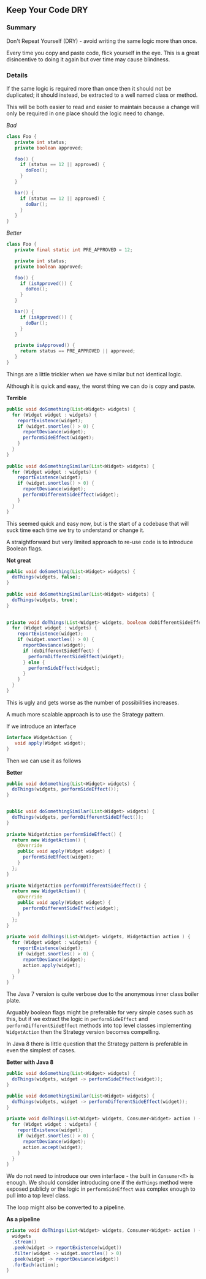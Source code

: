 ## Keep Your Code DRY

### Summary

Don't Repeat Yourself (DRY) - avoid writing the same logic more than once.

Every time you copy and paste code, flick yourself in the eye. This is a great disincentive to doing it again but over time may cause blindness.

### Details

If the same logic is required more than once then it should not be duplicated; it should instead, be extracted to a well named class or method. 

This will be both easier to read and easier to maintain because a change will only be required in one place should the logic need to change.

*Bad*

```java
class Foo {
   private int status;
   private boolean approved;

   foo() {
     if (status == 12 || approved) {
       doFoo();
     }
   }

   bar() {
     if (status == 12 || approved) {
       doBar();
     }
   }
}
```

*Better*

```java
class Foo {
   private final static int PRE_APPROVED = 12;

   private int status;
   private boolean approved;

   foo() {
     if (isApproved()) {
       doFoo();
     }
   }

   bar() {
     if (isApproved()) {
       doBar();
     }
   }

   private isApproved() {
     return status == PRE_APPROVED || approved;
   }
}
```

Things are a little trickier when we have similar but not identical logic.

Although it is quick and easy, the worst thing we can do is copy and paste.

**Terrible**
```java
public void doSomething(List<Widget> widgets) {
  for (Widget widget : widgets) {
    reportExistence(widget);
    if (widget.snortles() > 0) {
      reportDeviance(widget);
      performSideEffect(widget);
    }
  }
}
  
public void doSomethingSimilar(List<Widget> widgets) {
  for (Widget widget : widgets) {
    reportExistence(widget);
    if (widget.snortles() > 0) {
      reportDeviance(widget);
      performDifferentSideEffect(widget);
    }
  }
}
```

This seemed quick and easy now, but is the start of a codebase that will suck time each time we try to understand or change it.

A straightforward but very limited approach to re-use code is to introduce Boolean flags.

**Not great**
```java
public void doSomething(List<Widget> widgets) {
  doThings(widgets, false);
}
  
public void doSomethingSimilar(List<Widget> widgets) {
  doThings(widgets, true);
}
  

private void doThings(List<Widget> widgets, boolean doDifferentSideEffect) {
  for (Widget widget : widgets) {
    reportExistence(widget);
    if (widget.snortles() > 0) {
      reportDeviance(widget);
      if (doDifferentSideEffect) {
        performDifferentSideEffect(widget);
      } else {
        performSideEffect(widget);
      }
    }
  }
}
```

This is ugly and gets worse as the number of possibilities increases.

A much more scalable approach is to use the Strategy pattern.

If we introduce an interface

```java
interface WidgetAction {
   void apply(Widget widget);
}  
```

Then we can use it as follows

**Better**
```java
public void doSomething(List<Widget> widgets) {
  doThings(widgets, performSideEffect());
}


public void doSomethingSimilar(List<Widget> widgets) {
  doThings(widgets, performDifferentSideEffect());
}
  
private WidgetAction performSideEffect() {
  return new WidgetAction() {
    @Override
    public void apply(Widget widget) {
      performSideEffect(widget);
    }    
  };
}
  
private WidgetAction performDifferentSideEffect() {
  return new WidgetAction() {
    @Override
    public void apply(Widget widget) {
      performDifferentSideEffect(widget);
    }    
  };
}
    
private void doThings(List<Widget> widgets, WidgetAction action ) {
  for (Widget widget : widgets) {
    reportExistence(widget);
    if (widget.snortles() > 0) {
      reportDeviance(widget);
      action.apply(widget);
    }
  }
}
```

The Java 7 version is quite verbose due to the anonymous inner class boiler plate. 

Arguably boolean flags might be preferable for very simple cases such as this, but if we extract the logic in `performSideEffect` and `performDifferentSideEffect` methods into top level classes implementing `WidgetAction` then the Strategy version becomes compelling. 

In Java 8 there is little question that the Strategy pattern is preferable in even the simplest of cases.

**Better with Java 8**
```java
public void doSomething(List<Widget> widgets) {
  doThings(widgets, widget -> performSideEffect(widget));
}

public void doSomethingSimilar(List<Widget> widgets) {
  doThings(widgets, widget -> performDifferentSideEffect(widget));
}
  
private void doThings(List<Widget> widgets, Consumer<Widget> action ) {
  for (Widget widget : widgets) {
    reportExistence(widget);
    if (widget.snortles() > 0) {
      reportDeviance(widget);
      action.accept(widget);
    }
  }
}
```

We do not need to introduce our own interface - the built in `Consumer<T>` is enough. We should consider introducing one if the `doThings` method were exposed publicly or the logic in `performSideEffect` was complex enough to pull into a top level class. 

The loop might also be converted to a pipeline.

**As a pipeline**
```java
private void doThings(List<Widget> widgets, Consumer<Widget> action ) {
  widgets
  .stream()
  .peek(widget -> reportExistence(widget))
  .filter(widget -> widget.snortles() > 0)
  .peek(widget -> reportDeviance(widget))
  .forEach(action);
}
```
